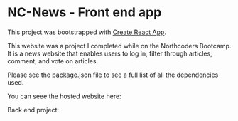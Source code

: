 
# NC-News - Front end app

This project was bootstrapped with [Create React App](https://github.com/facebook/create-react-app).

This website was a project I completed while on the Northcoders Bootcamp. 
It is a news website that enables users to log in, filter through articles, comment, and vote on articles.

Please see the package.json file  to see a full list of all the dependencies used.

You can seee the hosted website here:


Back end project:

